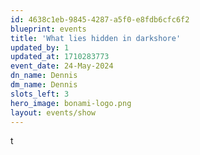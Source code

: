 ```yaml
---
id: 4638c1eb-9845-4287-a5f0-e8fdb6cfc6f2
blueprint: events
title: 'What lies hidden in darkshore'
updated_by: 1
updated_at: 1710283773
event_date: 24-May-2024
dn_name: Dennis
dm_name: Dennis
slots_left: 3
hero_image: bonami-logo.png
layout: events/show
---
```

t